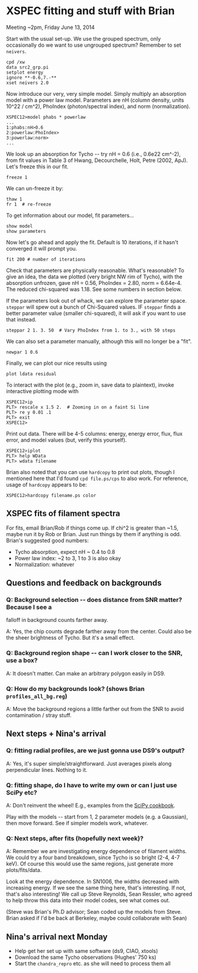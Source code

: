XSPEC fitting and stuff with Brian
==================================

Meeting ~2pm, Friday June 13, 2014

Start with the usual set-up.  We use the grouped spectrum, only occasionally
do we want to use ungrouped spectrum?  Remember to set `neivers`.

    cpd /xw
    data src2_grp.pi
    setplot energy
    ignore **-0.6,7.-**
    xset neivers 2.0

Now introduce our very, very simple model.  Simply multiply an absorption model
with a power law model.  Parameters are nH (column density, units 10^22 / cm^2),
PhoIndex (photon/spectral index), and norm (normalization).

    XSPEC12>model phabs * powerlaw
    ...
    1:phabs:nH>0.6
    2:powerlaw:PhoIndex>
    3:powerlaw:norm>
    ...

We look up an absorption for Tycho -- try nH = 0.6 (i.e., 0.6e22 cm^-2), from
fit values in Table 3 of Hwang, Decourchelle, Holt, Petre (2002, ApJ).
Let's freeze this in our fit.

    freeze 1

We can un-freeze it by:

    thaw 1
    fr 1  # re-freeze

To get information about our model, fit parameters...

    show model
    show parameters

Now let's go ahead and apply the fit.  Default is 10 iterations, if it hasn't
converged it will prompt you.

    fit 200 # number of iterations

Check that parameters are physically reasonable.  What's reasonable?
To give an idea, the data we plotted (very bright NW rim of Tycho), with the
absorption unfrozen, gave nH = 0.56, PhoIndex = 2.80, norm = 6.64e-4.
The reduced chi-squared was 1.18.  See some numbers in section below.

If the parameters look out of whack, we can explore the parameter space.
`steppar` will spew out a bunch of Chi-Squared values.
IF `steppar` finds a better parameter value (smaller chi-squared), it will ask
if you want to use that instead.

    steppar 2 1. 3. 50  # Vary PhoIndex from 1. to 3., with 50 steps

We can also set a parameter manually, although this will no longer be a "fit".

    newpar 1 0.6

Finally, we can plot our nice results using

    plot ldata residual

To interact with the plot (e.g., zoom in, save data to plaintext), invoke
interactive plotting mode with

    XSPEC12>ip
    PLT> rescale x 1.5 2.  # Zooming in on a faint Si line
    PLT> re y 0.01 .1
    PLT> exit
    XSPEC12>

Print out data.  There will be 4-5 columns: energy, energy error, flux,
flux error, and model values (but, verify this yourself).

    XSPEC12>iplot
    PLT> help WData
    PLT> wdata filename

Brian also noted that you can use `hardcopy` to print out plots, though I
mentioned here that I'd found `cpd file.ps/cps` to also work.  For reference,
usage of `hardcopy` appears to be:

    XSPEC12>hardcopy filename.ps color


XSPEC fits of filament spectra
------------------------------

For fits, email Brian/Rob if things come up.  If chi^2 is greater than ~1.5,
maybe run it by Rob or Brian.  Just run things by them if anything is odd.
Brian's suggested good numbers:

* Tycho absorption, expect nH ~ 0.4 to 0.8
* Power law index: ~2 to 3, 1 to 3 is also okay
* Normalization: whatever


Questions and feedback on backgrounds
-------------------------------------

### Q: Background selection -- does distance from SNR matter?  Because I see a
falloff in background counts farther away.

A: Yes, the chip counts degrade farther away from the center.  Could also be
the sheer brightness of Tycho.  But it's a small effect.

### Q: Background region shape -- can I work closer to the SNR, use a box?

A: It doesn't matter.  Can make an arbitrary polygon easily in DS9.

### Q: How do my backgrounds look? (shows Brian `profiles_all_bg.reg`)

A: Move the background regions a little farther out from the SNR to avoid
contamination / stray stuff.


Next steps + Nina's arrival
---------------------------

### Q: fitting radial profiles, are we just gonna use DS9's output?

A: Yes, it's super simple/straightforward.  Just averages pixels along
perpendicular lines.  Nothing to it.

### Q: fitting shape, do I have to write my own or can I just use SciPy etc?

A: Don't reinvent the wheel!  E.g., examples from the
[SciPy cookbook](http://wiki.scipy.org/Cookbook/FittingData).

Play with the models -- start from 1, 2 parameter models (e.g. a Gaussian),
then move forward.  See if simpler models work, whatever.

### Q: Next steps, after fits (hopefully next week)?

A: Remember we are investigating energy dependence of filament widths.
We could try a four band breakdown, since Tycho is so bright (2-4, 4-7 keV).
Of course this would use the same regions, just generate more plots/fits/data.

Look at the energy dependence.  In SN1006, the widths decreased with increasing
energy.  If we see the same thing here, that's interesting.  If not, that's also
interesting!  We call up Steve Reynolds, Sean Ressler, who agreed to help throw
this data into their model codes, see what comes out.

(Steve was Brian's Ph.D advisor; Sean coded up the models from Steve. Brian
asked if I'd be back at Berkeley, maybe could collaborate with Sean)


Nina's arrival next Monday
--------------------------

* Help get her set up with same software (ds9, CIAO, xtools)
* Download the same Tycho observations (Hughes' 750 ks)
* Start the `chandra_repro` etc. as she will need to process them all

